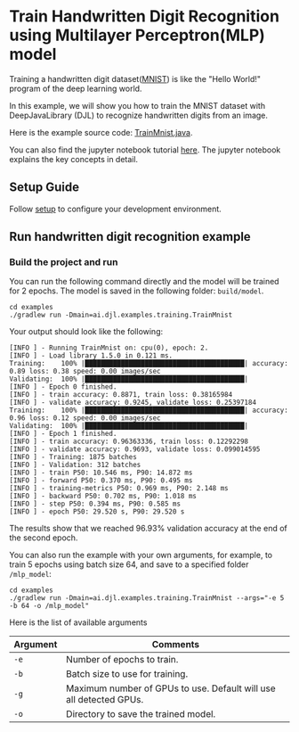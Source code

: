 # Train Handwritten Digit Recognition using Multilayer Perceptron(MLP) model

Training a handwritten digit dataset([MNIST](http://yann.lecun.com/exdb/mnist/)) is like the "Hello World!" program of the deep learning world.

In this example, we will show you how to train the MNIST dataset with DeepJavaLibrary (DJL) to recognize handwritten digits from an image.

Here is the example source code: [TrainMnist.java](https://github.com/awslabs/djl/blob/master/examples/src/main/java/ai/djl/examples/training/TrainMnist.java).

You can also find the jupyter notebook tutorial [here](../../jupyter/README.md#train-your-first-model).
The jupyter notebook explains the key concepts in detail.

## Setup Guide

Follow [setup](../../docs/development/setup.md) to configure your development environment.

## Run handwritten digit recognition example

### Build the project and run
You can run the following command directly and the model will be trained for 2 epochs. The model is saved in the following folder: `build/model`.
```
cd examples
./gradlew run -Dmain=ai.djl.examples.training.TrainMnist
```
Your output should look like the following:
```text
[INFO ] - Running TrainMnist on: cpu(0), epoch: 2.
[INFO ] - Load library 1.5.0 in 0.121 ms.
Training:    100% |████████████████████████████████████████| accuracy: 0.89 loss: 0.38 speed: 0.00 images/sec
Validating:  100% |████████████████████████████████████████|
[INFO ] - Epoch 0 finished.
[INFO ] - train accuracy: 0.8871, train loss: 0.38165984
[INFO ] - validate accuracy: 0.9245, validate loss: 0.25397184
Training:    100% |████████████████████████████████████████| accuracy: 0.96 loss: 0.12 speed: 0.00 images/sec
Validating:  100% |████████████████████████████████████████|
[INFO ] - Epoch 1 finished.
[INFO ] - train accuracy: 0.96363336, train loss: 0.12292298
[INFO ] - validate accuracy: 0.9693, validate loss: 0.099014595
[INFO ] - Training: 1875 batches
[INFO ] - Validation: 312 batches
[INFO ] - train P50: 10.546 ms, P90: 14.872 ms
[INFO ] - forward P50: 0.370 ms, P90: 0.495 ms
[INFO ] - training-metrics P50: 0.969 ms, P90: 2.148 ms
[INFO ] - backward P50: 0.702 ms, P90: 1.018 ms
[INFO ] - step P50: 0.394 ms, P90: 0.585 ms
[INFO ] - epoch P50: 29.520 s, P90: 29.520 s
```

The results show that we reached 96.93% validation accuracy at the end of the second epoch.

You can also run the example with your own arguments, for example, to train 5 epochs using batch size 64, and save to a specified folder `/mlp_model`:
```
cd examples
./gradlew run -Dmain=ai.djl.examples.training.TrainMnist --args="-e 5 -b 64 -o /mlp_model"
```
Here is the list of available arguments

 | Argument   | Comments                                 |
 | ---------- | ---------------------------------------- |
 | `-e`       | Number of epochs to train. |
 | `-b`       | Batch size to use for training. |
 | `-g`       | Maximum number of GPUs to use. Default will use all detected GPUs. |
 | `-o`       | Directory to save the trained model. |